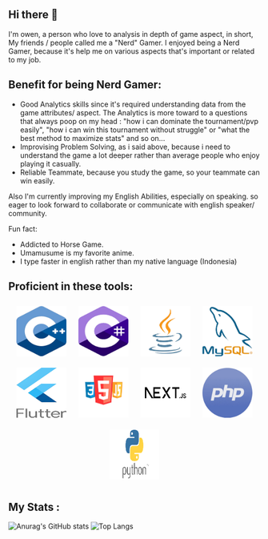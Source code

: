 ## Hi there 👋
I'm owen, a person who love to analysis in depth of game aspect, in short, My friends / people called me a "Nerd" Gamer.
I enjoyed being a Nerd Gamer, because it's help me on various aspects that's important or related to my job.
## Benefit for being Nerd Gamer:
  - Good Analytics skills since it's required understanding data from the game attributes/ aspect. The Analytics is more toward to a questions that always poop on my head : "how i can dominate the tournament/pvp easily", "how i can win this tournament without struggle" or "what the best method to maximize stats" and so on...
  - Improvising Problem Solving, as i said above, because i need to understand the game a lot deeper rather than average people who enjoy playing it casually.
  - Reliable Teammate, because you study the game, so your teammate can win easily.
    
Also I'm currently improving my English Abilities, especially on speaking. so eager to look forward to collaborate or communicate with english speaker/ community.

Fun fact:
- Addicted to Horse Game.
- Umamusume is my favorite anime.
- I type faster in english rather than my native language (Indonesia)

## Proficient in these tools:
<p align="center">
  <img src="https://github.com/owenrud/owenrud/blob/main/C+.png" width="100" height="100" style="margin:10px;">
  <img src="https://github.com/owenrud/owenrud/blob/main/CSharp.png" width="100" height="100" style="margin:10px;">
  <img src="https://github.com/owenrud/owenrud/blob/main/Java.png" width="100" height="100" style="margin:10px;">
  <img src="https://github.com/owenrud/owenrud/blob/main/MySQL.png" width="100" height="100" style="margin:10px;">
  <img src="https://github.com/owenrud/owenrud/blob/main/logoFlutter.png" width="100" height="100" style="margin:10px;">

  <img src="https://github.com/owenrud/owenrud/blob/main/logoHTML.png" width="100" height="100" style="margin:10px;">
  <img src="https://github.com/owenrud/owenrud/blob/main/logoNJS.png" width="100" height="100" style="margin:10px;">
  <img src="https://github.com/owenrud/owenrud/blob/main/logoPHP.png" width="100" height="100" style="margin:10px;">
  <img src="https://github.com/owenrud/owenrud/blob/main/logoPy.png" width="100" height="100" style="margin:10px;">
</p>





## My Stats :
![Anurag's GitHub stats](https://github-readme-stats.vercel.app/api?username=owenrud&show_icons=true&include_all_commits=true&theme=cobalt) ![Top Langs](https://github-readme-stats.vercel.app/api/top-langs/?username=owenrud&layout=compact&include_all_commits=true)


<!--
**owenrud/owenrud** is a ✨ _special_ ✨ repository because its `README.md` (this file) appears on your GitHub profile.

Here are some ideas to get you started:

- 🔭 I’m currently working on ...
- 🌱 I’m currently learning ...
- 👯 I’m looking to collaborate on ...
- 🤔 I’m looking for help with ...
- 💬 Ask me about ...
- 📫 How to reach me: ...
- 😄 Pronouns: ...
- ⚡ Fun fact: ...
-->
